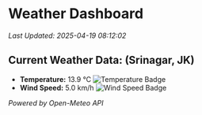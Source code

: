 
# Weather Dashboard

_Last Updated: 2025-04-19 08:12:02_

## Current Weather Data: (Srinagar, JK)
- **Temperature:** 13.9 °C ![Temperature Badge](https://img.shields.io/badge/Temperature-Low%20Temp-blue)
- **Wind Speed:** 5.0 km/h ![Wind Speed Badge](https://img.shields.io/badge/Wind%20Speed-Light%20Wind-blue)

*Powered by Open-Meteo API*
